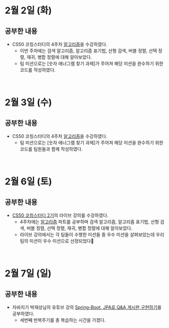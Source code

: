 # 2월 2일 (화)
## 공부한 내용
- CS50 코칭스터디의 4주차 [알고리즘](https://www.boostcourse.org/cs112/joinLectures/41488)을 수강하였다.
  - 이번 주차에는 검색 알고리즘, 알고리즘 표기법, 선형 검색, 버블 정렬, 선택 정렬, 재귀, 병합 정렬에 대해 알아보았다.
  - 팀 미션으로는 [숫자 애너그램 찾기 과제]가 주어져 해당 미션을 완수하기 위한 코드를 작성하였다.

<br />

# 2월 3일 (수)
## 공부한 내용 
- CS50 코칭스터디의 4주차 [알고리즘](https://www.boostcourse.org/cs112/joinLectures/41488)을 수강하였다.
  - 팀 미션으로는 [숫자 애너그램 찾기 과제]가 주어져 해당 미션을 완수하기 위한 코드를 팀원들과 함께 작성하였다.

<br />  
  
# 2월 6일 (토)
## 공부한 내용
- [CS50 코칭스터디 2기](https://www.boostcourse.org/study-cs50-2nd)의 라이브 강의를 수강하였다.
  - 4주차에는 [알고리즘](https://www.boostcourse.org/cs112/joinLectures/41488) 파트를 공부하며 검색 알고리즘, 알고리즘 표기법, 선형 검색, 버블 정렬, 선택 정렬, 재귀, 병합 정렬에 대해 알아보았다.
  - 라이브 강의에서는 각 팀들이 수행한 미션들 중 우수 미션을 살펴보았는데 우리 팀의 미션이 우수 미션으로 선정되었다🙂

<br />  
  
# 2월 7일 (일)
## 공부한 내용
- 자바지기 박재성님의 유튜브 강의 [Spring-Boot, JPA로 Q&A 게시판 구현하기](https://www.youtube.com/watch?v=N2xq56HT0Mk&list=PLqaSEyuwXkSppQAjwjXZgKkjWbFoUdNXC&index=21)를 공부하였다.
  - 세번째 반복주기를 총 복습하는 시간을 가졌다.
